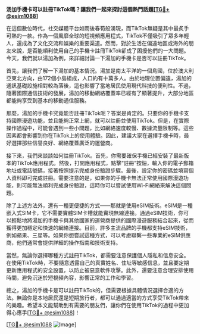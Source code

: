 **汤加手機卡可以註冊TikTok嗎？讓我們一起來探討這個熱門話題[[TG💪+ @esim1088](https://t.me/s/esim1088)]**

在這個數位時代，社交媒體平台如雨後春筍般湧現，而TikTok無疑是其中最炙手可熱的一款。作為一個風靡全球的短視頻應用程式，TikTok不僅吸引了眾多年輕人，還成為了文化交流和娛樂的重要渠道。然而，對於生活在偏遠地區或海外的朋友來說，是否能順利使用自己的手機卡註冊TikTok卻成了困擾他們的一大問題。今天，我們就以湯加為例，來詳細討論一下湯加的手機卡是否可以註冊TikTok。

首先，讓我們了解一下湯加的基本情況。湯加是南太平洋的一個島國，位於澳大利亞東北方向，由172個小島組成，人口約有十萬多人。由於地理位置偏遠，湯加的通訊基礎設施相對較為落後，這也影響了當地居民使用現代科技的便利性。不過，隨著國際通信技術的發展，湯加的移動網絡覆蓋率已經有了顯著提升，大部分地區都能夠享受到基本的移動通信服務。

那麼，湯加的手機卡究竟能否註冊TikTok呢？答案是肯定的。只要你的手機卡支持國際漫遊功能，並且能夠正常上網，就可以註冊並使用TikTok。但是，在實際操作過程中，可能會遇到一些小問題，比如網絡速度較慢、數據流量限制等。這些因素都會影響到你在TikTok上的使用體驗。因此，建議大家在選擇手機卡時，最好選擇那些信譽良好、網絡覆蓋廣泛的運營商。

接下來，我們來談談如何註冊TikTok。首先，你需要確保手機已經安裝了最新版本的TikTok應用程式。然後，打開應用程式，點擊“註冊”按鈕，輸入你的電子郵箱地址或電話號碼，接著按照提示完成身份驗證步驟。最後，設定你的密碼並填寫個人資料即可完成註冊。需要注意的是，如果你的手機卡無法正常使用國際漫遊功能，則可能無法順利完成身份驗證，這時你可以嘗試使用Wi-Fi網絡來解決這個問題。

除了上述方法外，還有一種更便捷的方式——那就是使用eSIM技術。eSIM是一種嵌入式SIM卡，它不需要實體SIM卡槽就能實現無線連接。通過eSIM技術，你可以輕鬆地將湯加的手機卡與其他國家的運營商提供的國際漫遊服務結合起來，從而獲得更加穩定和快速的網絡連接。目前，許多主流品牌的手機都支持eSIM技術，例如蘋果、三星等。如果你想嘗試這種方式，可以考慮聯繫一些專業的eSIM供應商，他們通常會提供詳細的操作指南和技術支持。

當然，無論你選擇哪種方式註冊TikTok，都需要注意保護個人隱私和信息安全。在使用TikTok時，不要隨意透露自己的真實姓名、住址等敏感信息，並且要定期更新應用程式的安全設置，以防止被惡意軟件攻擊。此外，還要注意合理安排使用時間，避免沉迷於短視頻內容，影響正常的工作和學習。

總之，湯加的手機卡是可以註冊TikTok的，但需要根據具體情況選擇合適的方法。無論你是本地居民還是短期旅行者，都可以通過適當的方式享受TikTok帶來的樂趣。希望本文能幫助到有需要的朋友們，讓你們在使用TikTok的過程中更加得心應手[[TG💪+ @esim1088](https://t.me/s/esim1088)]！

[[TG💪+ @esim1088](https://t.me/s/esim1088) ![Image](https://i.postimg.cc/4NQfJmqS/Snipaste-2025-05-13-00-14-12.png)]